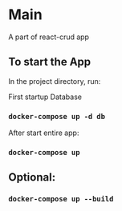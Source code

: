 # Main
A part of react-crud app

## To start the App

In the project directory, run:

First startup Database
### `docker-compose up -d db`

After start entire app:
### `docker-compose up`


## Optional:
### `docker-compose up --build`
